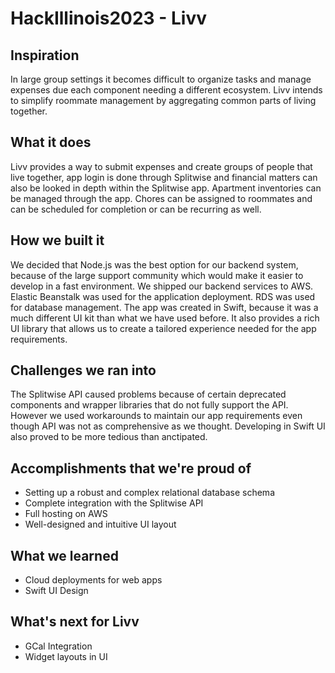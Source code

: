 # HackIllinois2023 - Livv

## Inspiration
In large group settings it becomes difficult to organize tasks and manage expenses due each component needing a different ecosystem. Livv intends to simplify roommate management by aggregating common parts of living together.

## What it does
Livv provides a way to submit expenses and create groups of people that live together, app login is done through Splitwise and financial matters can also be looked in depth within the Splitwise app. Apartment inventories can be managed through the app. Chores can be assigned to roommates and can be scheduled for completion or can be recurring as well.

## How we built it
We decided that Node.js was the best option for our backend system, because of the large support community which would make it easier to develop in a fast environment. We shipped our backend services to AWS. Elastic Beanstalk was used for the application deployment. RDS was used for database management. The app was created in Swift, because it was a much different UI kit than what we have used before. It also provides a rich UI library that allows us to create a tailored experience needed for the app requirements.

## Challenges we ran into

The Splitwise API caused problems because of certain deprecated components and wrapper libraries that do not fully support the API. However we used workarounds to maintain our app requirements even though API was not as comprehensive as we thought. Developing in Swift UI also proved to be more tedious than anctipated.

## Accomplishments that we're proud of
* Setting up a robust and complex relational database schema
* Complete integration with the Splitwise API
* Full hosting on AWS
* Well-designed and intuitive UI layout
## What we learned
* Cloud deployments for web apps
* Swift UI Design
## What's next for Livv
* GCal Integration
* Widget layouts in UI
